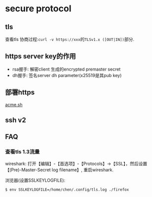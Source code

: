 # secure protocol

## tls
查看tls 协商过程:`curl -v https://xxx`的`TLSv1.x ([OUT|IN])`部分.

## https server key的作用
- rsa握手: 解密client 生成的encrypted premaster secret
- dh握手: 签名server dh parameter(x25519是其pub key)

## 部署https
[acme.sh](https://github.com/Neilpang/acme.sh)

## ssh v2

## FAQ
### 查看tls 1.3流量
wireshark:
打开【编辑】-【首选项】-【Protocols】->【SSL】，然后设置 【(Pre)-Master-Secret log filename】, 重启wireshark.

浏览器(设置SSLKEYLOGFILE):
```sh
$ env SSLKEYLOGFILE=/home/chen/.config/tls.log ./firefox
```